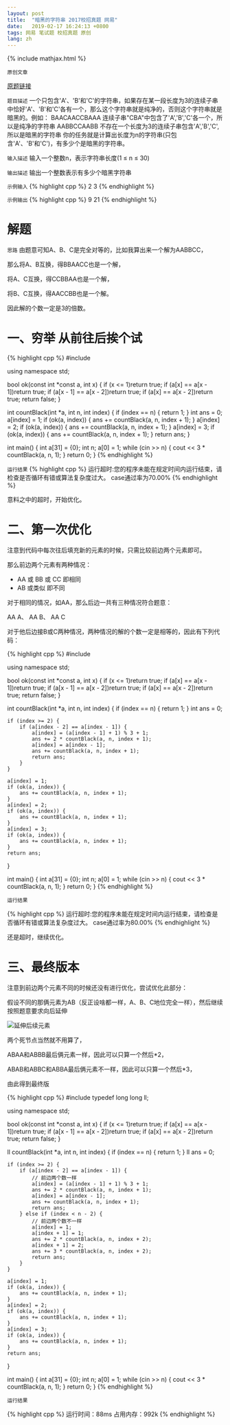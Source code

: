 ```yaml
---
layout: post
title:  "暗黑的字符串 2017校招真题 网易"
date:   2019-02-17 16:24:13 +0800
tags: 网易 笔试题 校招真题 原创
lang: zh
---
```


<!--引用数学表达式js脚本-->
{% include mathjax.html %}

`原创文章`

[原题链接](https://www.nowcoder.com/practice/7e7ccd30004347e89490fefeb2190ad2)

`题目描述`
一个只包含'A'、'B'和'C'的字符串，如果存在某一段长度为3的连续子串中恰好'A'、'B'和'C'各有一个，那么这个字符串就是纯净的，否则这个字符串就是暗黑的。例如：
BAACAACCBAAA 连续子串"CBA"中包含了'A','B','C'各一个，所以是纯净的字符串
AABBCCAABB 不存在一个长度为3的连续子串包含'A','B','C',所以是暗黑的字符串
你的任务就是计算出长度为n的字符串(只包含'A'、'B'和'C')，有多少个是暗黑的字符串。

`输入描述`
输入一个整数n，表示字符串长度(1 ≤ n ≤ 30)

`输出描述`
输出一个整数表示有多少个暗黑字符串

`示例输入`
{% highlight cpp %}
2 3
{% endhighlight %}

`示例输出`
{% highlight cpp %}
9 21
{% endhighlight %}

解题
=

`思路`
由题意可知A、B、C是完全对等的，比如我算出来一个解为AABBCC，

那么将A、B互换，得BBAACC也是一个解，

将A、C互换，得CCBBAA也是一个解，

将B、C互换，得AACCBB也是一个解。

因此解的个数一定是3的倍数。

一、穷举 从前往后挨个试
====

{% highlight cpp %}
#include <iostream>

using namespace std;

bool ok(const int *const a, int x) {
    if (x <= 1)return true;
    if (a[x] == a[x - 1])return true;
    if (a[x - 1] == a[x - 2])return true;
    if (a[x] == a[x - 2])return true;
    return false;
}

int countBlack(int *a, int n, int index) {
    if (index == n) {
        return 1;
    }
    int ans = 0;
    a[index] = 1;
    if (ok(a, index)) {
        ans += countBlack(a, n, index + 1);
    }
    a[index] = 2;
    if (ok(a, index)) {
        ans += countBlack(a, n, index + 1);
    }
    a[index] = 3;
    if (ok(a, index)) {
        ans += countBlack(a, n, index + 1);
    }
    return ans;
}

int main() {
    int a[31] = {0};
    int n;
    a[0] = 1;
    while (cin >> n) {
        cout << 3 * countBlack(a, n, 1);
    }
    return 0;
}
{% endhighlight %}

`运行结果`
{% highlight cpp %}
运行超时:您的程序未能在规定时间内运行结束，请检查是否循环有错或算法复杂度过大。
case通过率为70.00%
{% endhighlight %}

意料之中的超时，开始优化。

二、第一次优化
====

注意到代码中每次往后填充新的元素的时候，只需比较前边两个元素即可。

那么前边两个元素有两种情况：

+ AA 或 BB 或 CC 即相同
+ AB 或类似 即不同

对于相同的情况，如AA，那么后边一共有三种情况符合题意：

AA A、 AA B、 AA C

对于他后边接B或C两种情况，两种情况的解的个数一定是相等的，因此有下列代码：

{% highlight cpp %}
#include <iostream>

using namespace std;

bool ok(const int *const a, int x) {
    if (x <= 1)return true;
    if (a[x] == a[x - 1])return true;
    if (a[x - 1] == a[x - 2])return true;
    if (a[x] == a[x - 2])return true;
    return false;
}

int countBlack(int *a, int n, int index) {
    if (index == n) {
        return 1;
    }
    int ans = 0;

    if (index >= 2) {
        if (a[index - 2] == a[index - 1]) {
            a[index] = (a[index - 1] + 1) % 3 + 1;
            ans += 2 * countBlack(a, n, index + 1);
            a[index] = a[index - 1];
            ans += countBlack(a, n, index + 1);
            return ans;
        }
    }

    a[index] = 1;
    if (ok(a, index)) {
        ans += countBlack(a, n, index + 1);
    }
    a[index] = 2;
    if (ok(a, index)) {
        ans += countBlack(a, n, index + 1);
    }
    a[index] = 3;
    if (ok(a, index)) {
        ans += countBlack(a, n, index + 1);
    }
    return ans;
}

int main() {
    int a[31] = {0};
    int n;
    a[0] = 1;
    while (cin >> n) {
        cout << 3 * countBlack(a, n, 1);
    }
    return 0;
}
{% endhighlight %}

`运行结果`

{% highlight cpp %}
运行超时:您的程序未能在规定时间内运行结束，请检查是否循环有错或算法复杂度过大。
case通过率为80.00%
{% endhighlight %}

还是超时，继续优化。

三、最终版本
====

注意到前边两个元素不同的时候还没有进行优化，尝试优化此部分：

假设不同的那俩元素为AB（反正设啥都一样，A、B、C地位完全一样），然后继续按照题意要求向后延伸

![延伸后续元素](https://s2.ax1x.com/2019/02/17/kyKyP1.md.png)

两个死节点当然就不用算了，

ABAA和ABBB最后俩元素一样，因此可以只算一个然后*2，

ABAB和ABBC和ABBA最后俩元素不一样，因此可以只算一个然后*3，

由此得到最终版

{% highlight cpp %}
#include <iostream>
typedef long long ll;

using namespace std;

bool ok(const int *const a, int x) {
    if (x <= 1)return true;
    if (a[x] == a[x - 1])return true;
    if (a[x - 1] == a[x - 2])return true;
    if (a[x] == a[x - 2])return true;
    return false;
}

ll countBlack(int *a, int n, int index) {
    if (index == n) {
        return 1;
    }
    ll ans = 0;

    if (index >= 2) {
        if (a[index - 2] == a[index - 1]) {
            // 前边两个数一样
            a[index] = (a[index - 1] + 1) % 3 + 1;
            ans += 2 * countBlack(a, n, index + 1);
            a[index] = a[index - 1];
            ans += countBlack(a, n, index + 1);
            return ans;
        } else if (index < n - 2) {
            // 前边两个数不一样
            a[index] = 1;
            a[index + 1] = 1;
            ans += 2 * countBlack(a, n, index + 2);
            a[index + 1] = 2;
            ans += 3 * countBlack(a, n, index + 2);
            return ans;
        }
    }

    a[index] = 1;
    if (ok(a, index)) {
        ans += countBlack(a, n, index + 1);
    }
    a[index] = 2;
    if (ok(a, index)) {
        ans += countBlack(a, n, index + 1);
    }
    a[index] = 3;
    if (ok(a, index)) {
        ans += countBlack(a, n, index + 1);
    }
    return ans;
}

int main() {
    int a[31] = {0};
    int n;
    a[0] = 1;
    while (cin >> n) {
        cout << 3 * countBlack(a, n, 1);
    }
    return 0;
}
{% endhighlight %}

`运行结果`

{% highlight cpp %}
运行时间：88ms
占用内存：992k
{% endhighlight %}

